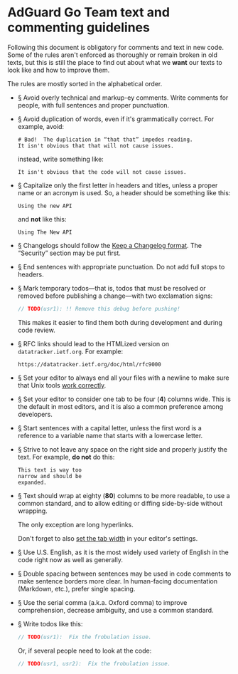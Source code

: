# AdGuard Go Team text and commenting guidelines

Following this document is obligatory for comments and text in new code. Some of the rules aren't enforced as thoroughly or remain broken in old texts, but this is still the place to find out about what we **want** our texts to look like and how to improve them.

The rules are mostly sorted in the alphabetical order.

- <a href="#li-7a907f69" id="li-7a907f69" name="li-7a907f69">§</a> Avoid overly technical and markup-ey comments. Write comments for people, with full sentences and proper punctuation.

- <a href="#li-195be0d8" id="li-195be0d8" name="li-195be0d8">§</a> Avoid duplication of words, even if it's grammatically correct. For example, avoid:

    ```none
    # Bad!  The duplication in “that that” impedes reading.
    It isn't obvious that that will not cause issues.
    ```

    instead, write something like:

    ```none
    It isn't obvious that the code will not cause issues.
    ```

- <a href="#li-4df3b56b" id="li-4df3b56b" name="li-4df3b56b">§</a><a href="#li-2db43ebe" id="li-2db43ebe" name="li-2db43ebe"></a> Capitalize only the first letter in headers and titles, unless a proper name or an acronym is used. So, a header should be something like this:

    ```none
    Using the new API
    ```

    and **not** like this:

    ```none
    Using The New API
    ```

- <a href="#li-a8c8a641" id="li-a8c8a641" name="li-a8c8a641">§</a> Changelogs should follow the [Keep a Changelog format][keep]. The “Security” section may be put first.

- <a href="#li-658f569b" id="li-658f569b" name="li-658f569b">§</a> End sentences with appropriate punctuation. Do not add full stops to headers.

- <a href="#li-30850b1a" id="li-30850b1a" name="li-30850b1a">§</a> Mark temporary todos—that is, todos that must be resolved or removed before publishing a change—with two exclamation signs:

    ```go
    // TODO(usr1): !! Remove this debug before pushing!
    ```

    This makes it easier to find them both during development and during code review.

- <a href="#li-18ae73df" id="li-18ae73df" name="li-18ae73df">§</a> RFC links should lead to the HTMLized version on `datatracker.ietf.org`.  For example:

    ```none
    https://datatracker.ietf.org/doc/html/rfc9000
    ```

- <a href="#li-30aa3281" id="li-30aa3281" name="li-30aa3281">§</a> Set your editor to always end all your files with a newline to make sure that Unix tools [work correctly][nl].

- <a href="#li-84467c92" id="li-84467c92" name="li-84467c92">§</a> Set your editor to consider one tab to be four (**4**) columns wide. This is the default in most editors, and it is also a common preference among developers.

- <a href="#li-b281efe6" id="li-b281efe6" name="li-b281efe6">§</a> Start sentences with a capital letter, unless the first word is a reference to a variable name that starts with a lowercase letter.

- <a href="#li-80ccb701" id="li-80ccb701" name="li-80ccb701">§</a> Strive to not leave any space on the right side and properly justify the text. For example, **do not** do this:

    ```none
    This text is way too
    narrow and should be
    expanded.
    ```

- <a href="#li-5e786fd3" id="li-5e786fd3" name="li-5e786fd3">§</a> Text should wrap at eighty (**80**) columns to be more readable, to use a common standard, and to allow editing or diffing side-by-side without wrapping.

    The only exception are long hyperlinks.

    Don't forget to also [set the tab width][tab] in your editor's settings.

- <a href="#li-56e8ee2f" id="li-56e8ee2f" name="li-56e8ee2f">§</a> Use U.S. English, as it is the most widely used variety of English in the code right now as well as generally.

- <a href="#li-0569cfab" id="li-0569cfab" name="li-0569cfab">§</a> Double spacing between sentences may be used in code comments to make sentence borders more clear. In human-facing documentation (Markdown, etc.), prefer single spacing.

- <a href="#li-1a435693" id="li-1a435693" name="li-1a435693">§</a> Use the serial comma (a.k.a. Oxford comma) to improve comprehension, decrease ambiguity, and use a common standard.

- <a href="#li-2249ae11" id="li-2249ae11" name="li-2249ae11">§</a> Write todos like this:

    ```go
    // TODO(usr1):  Fix the frobulation issue.
    ```

    Or, if several people need to look at the code:

    ```go
    // TODO(usr1, usr2):  Fix the frobulation issue.
    ```

[keep]: https://keepachangelog.com/en/1.0.0/
[nl]:   https://stackoverflow.com/q/729692/1892060
[tab]:  #li-84467c92
